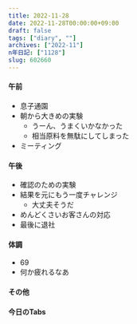```yaml
---
title: 2022-11-28
date: 2022-11-28T00:00:00+09:00
draft: false
tags: ["diary", ""]
archives: ["2022-11"]
n年日記: ["1128"]
slug: 602660
---
```

#### 午前
- 息子通園
- 朝から大きめの実験
  - うーん、うまくいかなかった
  - 相当原料を無駄にしてしまった
- ミーティング
#### 午後
- 確認のための実験
- 結果を元にもう一度チャレンジ
  - 大丈夫そうだ
- めんどくさいお客さんの対応
- 最後に退社
#### 体調
- 69
- 何か疲れるなあ
#### その他
#### 今日のTabs